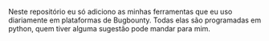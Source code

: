 Neste repositório eu só adiciono as minhas ferramentas que eu uso diariamente em plataformas de Bugbounty.
Todas elas são programadas em python,  quem tiver alguma sugestão pode mandar para mim.
